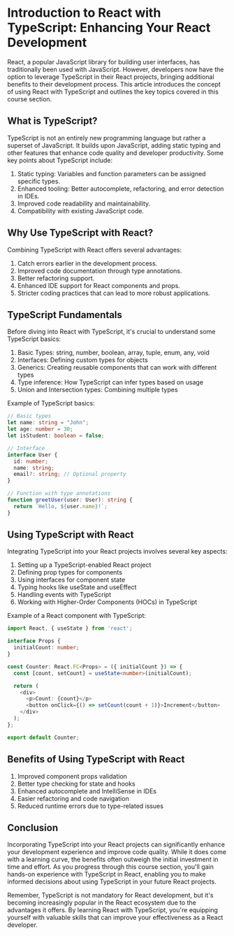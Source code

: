 # Introduction to React with TypeScript: Enhancing Your React Development

React, a popular JavaScript library for building user interfaces, has traditionally been used with JavaScript. However, developers now have the option to leverage TypeScript in their React projects, bringing additional benefits to their development process. This article introduces the concept of using React with TypeScript and outlines the key topics covered in this course section.

## What is TypeScript?

TypeScript is not an entirely new programming language but rather a superset of JavaScript. It builds upon JavaScript, adding static typing and other features that enhance code quality and developer productivity. Some key points about TypeScript include:

1. Static typing: Variables and function parameters can be assigned specific types.
2. Enhanced tooling: Better autocomplete, refactoring, and error detection in IDEs.
3. Improved code readability and maintainability.
4. Compatibility with existing JavaScript code.

## Why Use TypeScript with React?

Combining TypeScript with React offers several advantages:

1. Catch errors earlier in the development process.
2. Improved code documentation through type annotations.
3. Better refactoring support.
4. Enhanced IDE support for React components and props.
5. Stricter coding practices that can lead to more robust applications.

## TypeScript Fundamentals

Before diving into React with TypeScript, it's crucial to understand some TypeScript basics:

1. Basic Types: string, number, boolean, array, tuple, enum, any, void
2. Interfaces: Defining custom types for objects
3. Generics: Creating reusable components that can work with different types
4. Type inference: How TypeScript can infer types based on usage
5. Union and Intersection types: Combining multiple types

Example of TypeScript basics:

```typescript
// Basic types
let name: string = "John";
let age: number = 30;
let isStudent: boolean = false;

// Interface
interface User {
  id: number;
  name: string;
  email?: string; // Optional property
}

// Function with type annotations
function greetUser(user: User): string {
  return `Hello, ${user.name}!`;
}
```

## Using TypeScript with React

Integrating TypeScript into your React projects involves several key aspects:

1. Setting up a TypeScript-enabled React project
2. Defining prop types for components
3. Using interfaces for component state
4. Typing hooks like useState and useEffect
5. Handling events with TypeScript
6. Working with Higher-Order Components (HOCs) in TypeScript

Example of a React component with TypeScript:

```typescript
import React, { useState } from 'react';

interface Props {
  initialCount: number;
}

const Counter: React.FC<Props> = ({ initialCount }) => {
  const [count, setCount] = useState<number>(initialCount);

  return (
    <div>
      <p>Count: {count}</p>
      <button onClick={() => setCount(count + 1)}>Increment</button>
    </div>
  );
};

export default Counter;
```

## Benefits of Using TypeScript with React

1. Improved component props validation
2. Better type checking for state and hooks
3. Enhanced autocomplete and IntelliSense in IDEs
4. Easier refactoring and code navigation
5. Reduced runtime errors due to type-related issues

## Conclusion

Incorporating TypeScript into your React projects can significantly enhance your development experience and improve code quality. While it does come with a learning curve, the benefits often outweigh the initial investment in time and effort. As you progress through this course section, you'll gain hands-on experience with TypeScript in React, enabling you to make informed decisions about using TypeScript in your future React projects.

Remember, TypeScript is not mandatory for React development, but it's becoming increasingly popular in the React ecosystem due to the advantages it offers. By learning React with TypeScript, you're equipping yourself with valuable skills that can improve your effectiveness as a React developer.